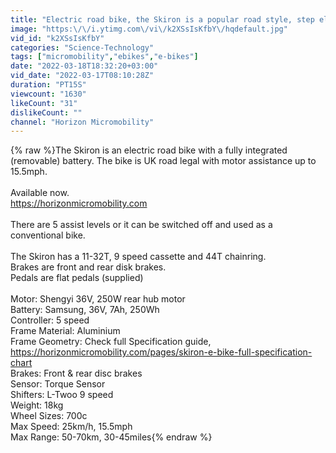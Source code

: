 ```yaml
---
title: "Electric road bike, the Skiron is a popular road style, step electric bike #electricbike #ebike"
image: "https:\/\/i.ytimg.com\/vi\/k2XSsIsKfbY\/hqdefault.jpg"
vid_id: "k2XSsIsKfbY"
categories: "Science-Technology"
tags: ["micromobility","ebikes","e-bikes"]
date: "2022-03-18T18:32:20+03:00"
vid_date: "2022-03-17T08:10:28Z"
duration: "PT15S"
viewcount: "1630"
likeCount: "31"
dislikeCount: ""
channel: "Horizon Micromobility"
---
```

{% raw %}The Skiron is an electric road bike with a fully integrated (removable) battery. The bike is UK road legal with motor assistance up to 15.5mph. <br /><br />Available now.<br /><a rel="nofollow" target="blank" href="https://horizonmicromobility.com">https://horizonmicromobility.com</a><br /><br />There are 5 assist levels or it can be switched off and used as a conventional bike. <br /><br />The Skiron has a 11-32T, 9 speed cassette and 44T chainring. <br />Brakes are front and rear disk brakes.<br />Pedals are flat pedals (supplied)<br /><br />Motor: Shengyi 36V, 250W rear hub motor<br />Battery: Samsung, 36V, 7Ah, 250Wh<br />Controller: 5 speed<br />Frame Material: Aluminium<br />Frame Geometry: Check full Specification guide, <a rel="nofollow" target="blank" href="https://horizonmicromobility.com/pages/skiron-e-bike-full-specification-chart">https://horizonmicromobility.com/pages/skiron-e-bike-full-specification-chart</a><br />Brakes: Front &amp; rear disc brakes<br />Sensor: Torque Sensor<br />Shifters: L-Twoo 9 speed<br />Weight: 18kg<br />Wheel Sizes: 700c<br />Max Speed: 25km/h, 15.5mph<br />Max Range: 50-70km, 30-45miles{% endraw %}
